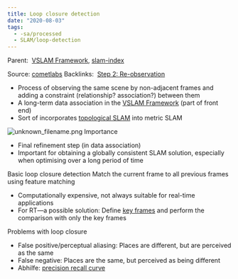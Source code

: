 ```yaml
---
title: Loop closure detection
date: "2020-08-03"
tags:
  - -sa/processed
  - SLAM/loop-detection
---
```


Parent:  [VSLAM Framework](vslam-framework.md), [slam-index](slam-index.md)

Source: [cometlabs](http://www.evernote.com/shard/s484/nl/217355218/1a11af29-6862-53e6-3b33-4608a7c87c15?title=What%20You%20Need%20to%20Know%20About%20SLAM)
Backlinks:  [Step 2: Re-observation](step-2-re-observation.md)

*   Process of observing the same scene by non-adjacent frames and adding a constraint (relationship? association?) between them
*   A long-term data association in the [VSLAM Framework](vslam-framework.md) (part of front end)
*   Sort of incorporates [topological SLAM](topological-slam.md) into metric SLAM

![unknown_filename.png](./_resources/Loop_closure_detection.resources/unknown_filename.png)
Importance

*   Final refinement step (in data association)
*   Important for obtaining a globally consistent SLAM solution, especially when optimising over a long period of time

Basic loop closure detection
Match the current frame to all previous frames using feature matching

*   Computationally expensive, not always suitable for real-time applications
*   For RT—a possible solution: Define [key frames](key-frames.md) and perform the comparison with only the key frames

Problems with loop closure

*   False positive/perceptual aliasing: Places are different, but are perceived as the same
*   False negative: Places are the same, but perceived as being different
*   Abhilfe: [precision recall curve](precision-recall-curve.md)

